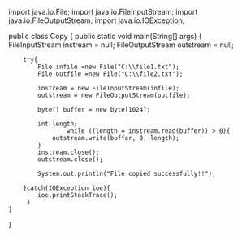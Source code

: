 import java.io.File;
import java.io.FileInputStream;
import java.io.FileOutputStream;
import java.io.IOException;
 
public class Copy
{
    public static void main(String[] args)
    {	
    	FileInputStream instream = null;
	FileOutputStream outstream = null;
 
    	try{
    	    File infile =new File("C:\\file1.txt");
    	    File outfile =new File("C:\\file2.txt");
 
    	    instream = new FileInputStream(infile);
    	    outstream = new FileOutputStream(outfile);
 
    	    byte[] buffer = new byte[1024];
 
    	    int length;
    	      	    while ((length = instream.read(buffer)) > 0){
    	    	outstream.write(buffer, 0, length);
    	    }
    	    instream.close();
    	    outstream.close();

    	    System.out.println("File copied successfully!!");
 
    	}catch(IOException ioe){
    		ioe.printStackTrace();
    	 }
    }
}
